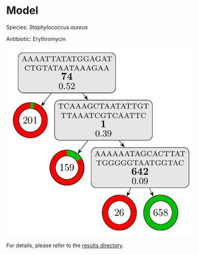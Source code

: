 
# Model

Species: *Staphylococcus aureus*

Antibiotic: Erythromycin

<img src="./model.png" width=500 height=500 />

For details, please refer to the [results directory](../../../../../results/cart_b/staphylococcus%20aureus/erythromycin/repeat_5/).

